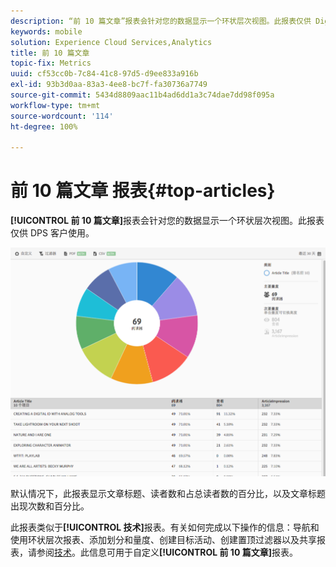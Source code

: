 ```yaml
---
description: “前 10 篇文章”报表会针对您的数据显示一个环状层次视图。此报表仅供 Digital Publishing Suite (DPS) 客户使用。
keywords: mobile
solution: Experience Cloud Services,Analytics
title: 前 10 篇文章
topic-fix: Metrics
uuid: cf53cc0b-7c84-41c8-97d5-d9ee833a916b
exl-id: 93b3d0aa-83a3-4ee8-bc7f-fa30736a7749
source-git-commit: 5434d8809aac11b4ad6dd1a3c74dae7dd98f095a
workflow-type: tm+mt
source-wordcount: '114'
ht-degree: 100%

---
```


# 前 10 篇文章 报表{#top-articles}

**[!UICONTROL 前 10 篇文章]**&#x200B;报表会针对您的数据显示一个环状层次视图。此报表仅供 DPS 客户使用。

![](assets/dps_top_10.png)

默认情况下，此报表显示文章标题、读者数和占总读者数的百分比，以及文章标题出现次数和百分比。

此报表类似于&#x200B;**[!UICONTROL 技术]**&#x200B;报表。有关如何完成以下操作的信息：导航和使用环状层次报表、添加划分和量度、创建目标活动、创建置顶过滤器以及共享报表，请参阅[技术](/help/using/usage/reports-technology.md)。此信息可用于自定义&#x200B;**[!UICONTROL 前 10 篇文章]**&#x200B;报表。
